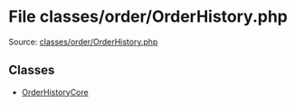 File classes/order/OrderHistory.php
=========

Source: [classes/order/OrderHistory.php](https://github.com/PrestaShop/PrestaShop/blob/1.5.6.3/classes/order/OrderHistory.php)


Classes
-------

* [OrderHistoryCore](class.OrderHistoryCore.md)

